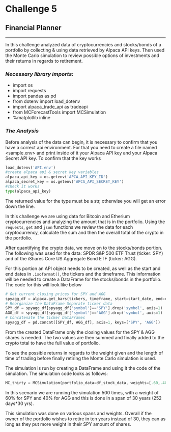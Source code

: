 # Challenge 5

## Financial Planner
---
In this challenge analyzed data of cryptocurrencies and stocks/bonds of a portfolio by collecting & using data retrieved by Alpaca API keys. Then used the Monte Carlo simulation to review possible options of investments and their returns in regards to retirement.

### *Necessary library imports:*
- import os
- import requests
- import pandas as pd
- from dotenv import load_dotenv
- import alpaca_trade_api as tradeapi
- from MCForecastTools import MCSimulation
- %matplotlib inline 

### *The Analysis*

Before analysis of the data can begin, it is necessary to confirm that you have a correct api environment. For that you need to create a file named <sample.env> and print inside of it your Alpaca API key and your Alpaca Secret API key. To confirm that the key works
```python
load_dotenv('API.env')
#create alpaca api & secret key variables
alpaca_api_key = os.getenv('APCA_API_KEY_ID')
alpaca_secret_key = os.getenv('APCA_API_SECRET_KEY')
#check it works
type(alpaca_api_key)
```
The returned value for the type must be a str, otherwise you will get an error down the line.

In this challenge we are using data for Bitcoin and Etherium cryptocurrencies and analyzing the amount that is in the portfolio. Using the `requests`, `get` and `json` functions we review the data for each cryptocurrency, calculate the sum and then the overall total of the crypto in the portfolio.

After quantifying the crypto data, we move on to the stocks/bonds portion. The following was used for the data: SPDR S&P 500 ETF Trust (ticker: SPY) and of the iShares Core US Aggregate Bond ETF (ticker: AGG).

For this portion an API object needs to be created, as well as the start and end dates in `.isoformat()`, the tickers and the timeframe. This information will be needed to create a DataFrame for the stocks/bonds in the portfolio. The code for this will look like below
```python
# Get current closing prices for SPY and AGG
spyagg_df = alpaca.get_bars(tickers, timeframe, start=start_date, end=end_date).df
# Reorganize the DataFrame Separate ticker data
SPY_df = spyagg_df[spyagg_df['symbol']=='SPY'].drop('symbol', axis=1)
AGG_df = spyagg_df[spyagg_df['symbol']=='AGG'].drop('symbol', axis=1)
# Concatenate the ticker DataFrames
spyagg_df = pd.concat([SPY_df, AGG_df], axis=1, keys=['SPY', 'AGG'])
```

From the created DataFrame only the closing values for the SPY & AGG shares is needed. The two values are then summed and finally added to the crypto total to have the full value of portfolio.

To see the possible returns in regards to the weight given and the length of time of trading before finally retiring the Monte Carlo simulation is used. 

The simulation is run by creating a DataFrame and using it the code of the simulation. The simulation code looks as follows:
```python
MC_thirty = MCSimulation(portfolio_data=df_stock_data, weights=[.60,.40], num_simulation=500, num_trading_days=7560)
```
In this scenario we are running the simulation 500 times, with a weight of 60% for SPY and 40% for AGG and this is done in a span of 30 years (252 days*30 yrs).

This simulation was done on various spans and weights.
Overall if the owner of the portfolio wishes to retire in ten years instead of 30, they can as long as they put more weight in their SPY amount of shares.